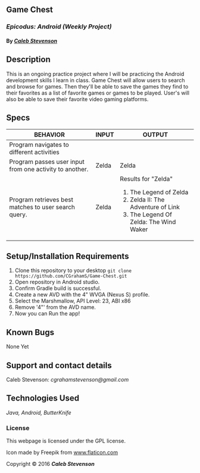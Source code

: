 ## Game Chest
### _Epicodus: Android (Weekly Project)_

#### By _[**Caleb Stevenson**](https://github.com/CGrahamS)_

## Description

This is an ongoing practice project where I will be practicing the Android development skills I learn in class.
Game Chest will allow users to search and browse for games. Then they'll be able to save the games they find to their favorites as a list of favorite games or games to be played. User's will also be able to save their favorite video gaming platforms.

## Specs

| BEHAVIOR                                                | INPUT    | OUTPUT   |
|---------------------------------------------------------|----------|----------|
| Program navigates to different activities               |          |          |
| Program passes user input from one activity to another. | Zelda    | Zelda
| Program retrieves best matches to user search query.    | Zelda    | Results for "Zelda" <ol><li>The Legend of Zelda</li><li>Zelda II: The Adventure of Link</li><li>The Legend Of Zelda: The Wind Waker</li></ol>|

## Setup/Installation Requirements

1. Clone this repository to your desktop `git clone https://github.com/CGrahamS/Game-Chest.git`
2. Open repository in Android studio.
3. Confirm Gradle build is successful.
4. Create a new AVD with the 4" WVGA (Nexus S) profile.
5. Select the Marshmallow, API Level: 23, ABI x86
6. Remove '4"' from the AVD name.
7. Now you can Run the app!

## Known Bugs

None Yet

## Support and contact details

Caleb Stevenson: _cgrahamstevenson@gmail.com_

## Technologies Used

_Java,
Android,
ButterKnife_

### License

This webpage is licensed under the GPL license.

Icon made by Freepik from www.flaticon.com

Copyright &copy; 2016 **_Caleb Stevenson_**
